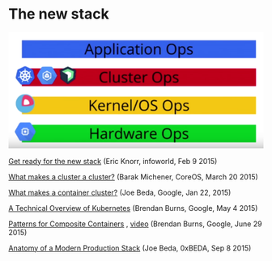 # The new stack

![The new stack](resources/new-stack.png)

[Get ready for the new stack](http://www.infoworld.com/article/2880770/devops/get-ready-for-the-new-stack.html) (Eric Knorr, infoworld, Feb 9 2015)

[What makes a cluster a cluster?](https://coreos.com/blog/cluster-osi-model/) (Barak Michener, CoreOS, March 20 2015)

[What makes a container cluster?](http://googlecloudplatform.blogspot.tw/2015/01/what-makes-a-container-cluster.html) (Joe Beda, Google, Jan 22, 2015)

[A Technical Overview of Kubernetes](https://www.youtube.com/watch?v=WwBdNXt6wO4) (Brendan Burns, Google, May 4 2015)

[Patterns for Composite Containers](http://blog.kubernetes.io/2015/06/the-distributed-system-toolkit-patterns.html) , [video](https://www.youtube.com/watch?v=Ph3t8jIt894) (Brendan Burns, Google, June 29 2015)

[Anatomy of a Modern Production Stack](http://www.eightypercent.net/post/layers-in-the-stack.html) (Joe Beda, 0xBEDA, Sep 8 2015)
